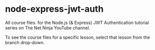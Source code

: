 # node-express-jwt-auth
All course files. for the Node.js (&amp; Express) JWT Authentication tutorial series on The Net Ninja YouTube channel.

To see the course files for a specific lesson, select that lesson from the branch drop-down.
